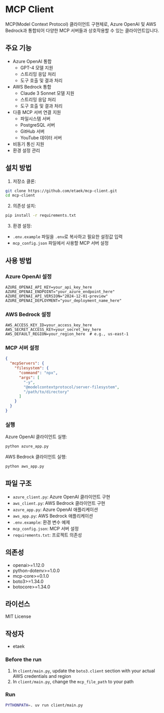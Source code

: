 # MCP Client

MCP(Model Context Protocol) 클라이언트 구현체로, Azure OpenAI 및 AWS Bedrock과 통합되어 다양한 MCP 서버들과 상호작용할 수 있는 클라이언트입니다.

## 주요 기능

- Azure OpenAI 통합
  - GPT-4 모델 지원
  - 스트리밍 응답 처리
  - 도구 호출 및 결과 처리
- AWS Bedrock 통합
  - Claude 3 Sonnet 모델 지원
  - 스트리밍 응답 처리
  - 도구 호출 및 결과 처리
- 다중 MCP 서버 연결 지원
  - 파일시스템 서버
  - PostgreSQL 서버
  - GitHub 서버
  - YouTube 데이터 서버
- 비동기 통신 지원
- 환경 설정 관리

## 설치 방법

1. 저장소 클론:

```bash
git clone https://github.com/etaek/mcp-client.git
cd mcp-client
```

2. 의존성 설치:

```bash
pip install -r requirements.txt
```

3. 환경 설정:

- `.env.example` 파일을 `.env`로 복사하고 필요한 설정값 입력
- `mcp_config.json` 파일에서 사용할 MCP 서버 설정

## 사용 방법

### Azure OpenAI 설정

```env
AZURE_OPENAI_API_KEY=your_api_key_here
AZURE_OPENAI_ENDPOINT="your_azure_endpoint_here"
AZURE_OPENAI_API_VERSION="2024-12-01-preview"
AZURE_OPENAI_DEPLOYMENT="your_deployment_name_here"
```

### AWS Bedrock 설정

```env
AWS_ACCESS_KEY_ID=your_access_key_here
AWS_SECRET_ACCESS_KEY=your_secret_key_here
AWS_DEFAULT_REGION=your_region_here  # e.g., us-east-1
```

### MCP 서버 설정

```json
{
  "mcpServers": {
    "filesystem": {
      "command": "npx",
      "args": [
        "-y",
        "@modelcontextprotocol/server-filesystem",
        "/path/to/directory"
      ]
    }
  }
}
```

### 실행

Azure OpenAI 클라이언트 실행:

```bash
python azure_app.py
```

AWS Bedrock 클라이언트 실행:

```bash
python aws_app.py
```

## 파일 구조

- `azure_client.py`: Azure OpenAI 클라이언트 구현
- `aws_client.py`: AWS Bedrock 클라이언트 구현
- `azure_app.py`: Azure OpenAI 애플리케이션
- `aws_app.py`: AWS Bedrock 애플리케이션
- `.env.example`: 환경 변수 예제
- `mcp_config.json`: MCP 서버 설정
- `requirements.txt`: 프로젝트 의존성

## 의존성

- openai>=1.12.0
- python-dotenv>=1.0.0
- mcp-core>=0.1.0
- boto3>=1.34.0
- botocore>=1.34.0

## 라이선스

MIT License

## 작성자

- etaek

### Before the run

1. In `client/main.py`, update the `boto3.client` section with your actual AWS credentials and region
2. In `client/main.py`, change the `mcp_file_path` to your path

### Run

```bash
PYTHONPATH=. uv run client/main.py
```
